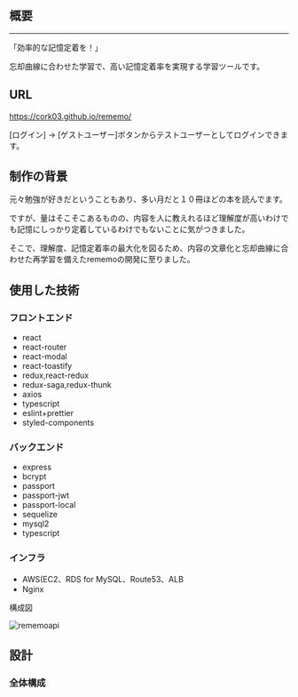 ## 概要

---
「効率的な記憶定着を！」

忘却曲線に合わせた学習で、高い記憶定着率を実現する学習ツールです。

## URL
https://cork03.github.io/rememo/

[ログイン] -> [ゲストユーザー]ボタンからテストユーザーとしてログインできます。

## 制作の背景
元々勉強が好きだということもあり、多い月だと１０冊ほどの本を読んでます。

ですが、量はそこそこあるものの、内容を人に教えれるほど理解度が高いわけでも記憶にしっかり定着しているわけでもないことに気がつきました。

そこで、理解度、記憶定着率の最大化を図るため、内容の文章化と忘却曲線に合わせた再学習を備えたrememoの開発に至りました。

## 使用した技術

### フロントエンド

- react
- react-router
- react-modal
- react-toastify
- redux,react-redux
- redux-saga,redux-thunk
- axios
- typescript
- eslint+prettier
- styled-components

### バックエンド

- express
- bcrypt
- passport
- passport-jwt
- passport-local
- sequelize
- mysql2
- typescript

### インフラ

- AWS(EC2、RDS for MySQL、Route53、ALB
- Nginx

構成図

![rememoapi](https://user-images.githubusercontent.com/64002008/104775951-94fcdd80-57bc-11eb-9134-5857dc0904f8.png)


## 設計

### 全体構成



